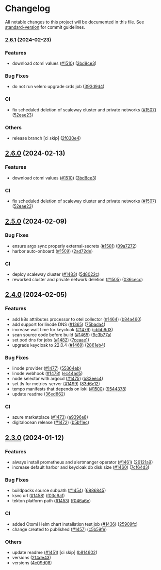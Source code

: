 # Changelog

All notable changes to this project will be documented in this file. See [standard-version](https://github.com/conventional-changelog/standard-version) for commit guidelines.

### [2.6.1](https://github.com/redkubes/otomi-core/compare/v2.5.0...v2.6.1) (2024-02-23)


### Features

* download otomi values ([#1510](https://github.com/redkubes/otomi-core/issues/1510)) ([3bd8ce3](https://github.com/redkubes/otomi-core/commit/3bd8ce3f363808fbfb677300a00d541b200b1c38))


### Bug Fixes

* do not run velero upgrade crds job ([393d9d4](https://github.com/redkubes/otomi-core/commit/393d9d49f0b4cb3811af8d703adc6324f1352de4))


### CI

* fix scheduled deletion of scaleway cluster and private networks ([#1507](https://github.com/redkubes/otomi-core/issues/1507)) ([52eae23](https://github.com/redkubes/otomi-core/commit/52eae23e76198b5aa9dc57a65b4e5456bdf37a30))


### Others

* release branch [ci skip] ([2f030e4](https://github.com/redkubes/otomi-core/commit/2f030e48888c0869cab559ca28c6cf5817d6d4a7))

## [2.6.0](https://github.com/redkubes/otomi-core/compare/v2.5.0...v2.6.0) (2024-02-13)


### Features

* download otomi values ([#1510](https://github.com/redkubes/otomi-core/issues/1510)) ([3bd8ce3](https://github.com/redkubes/otomi-core/commit/3bd8ce3f363808fbfb677300a00d541b200b1c38))


### CI

* fix scheduled deletion of scaleway cluster and private networks ([#1507](https://github.com/redkubes/otomi-core/issues/1507)) ([52eae23](https://github.com/redkubes/otomi-core/commit/52eae23e76198b5aa9dc57a65b4e5456bdf37a30))

## [2.5.0](https://github.com/redkubes/otomi-core/compare/v2.4.0...v2.5.0) (2024-02-09)


### Bug Fixes

* ensure argo sync properly external-secrets ([#1501](https://github.com/redkubes/otomi-core/issues/1501)) ([09a7272](https://github.com/redkubes/otomi-core/commit/09a72727bff671b156c5861938f2d33c93b84f97))
* harbor auto-onboard ([#1509](https://github.com/redkubes/otomi-core/issues/1509)) ([2ad72de](https://github.com/redkubes/otomi-core/commit/2ad72ded34c8ee865c5b8fd5dcec7ce2d266c5ee))


### CI

* deploy scaleway cluster ([#1483](https://github.com/redkubes/otomi-core/issues/1483)) ([5d8022c](https://github.com/redkubes/otomi-core/commit/5d8022cff23ab689f2f0ca192d60f5faed181d63))
* reworked cluster and private network deletion ([#1505](https://github.com/redkubes/otomi-core/issues/1505)) ([036cecc](https://github.com/redkubes/otomi-core/commit/036cecc33064977bd20bafd48d12a662c1eb79a6))

## [2.4.0](https://github.com/redkubes/otomi-core/compare/v2.3.0...v2.4.0) (2024-02-05)


### Features
* add k8s attributes processor to otel collector ([#1464](https://github.com/redkubes/otomi-core/issues/1464)) ([b84a460](https://github.com/redkubes/otomi-core/commit/b84a460b9317a10614589f2e0735d016bab47583))
* add support for linode DNS ([#1365](https://github.com/redkubes/otomi-core/issues/1365)) ([75bada4](https://github.com/redkubes/otomi-core/commit/75bada4b7c9564541bec5fd9c241c804fb17067b))
* increase wait time for keycloak ([#1476](https://github.com/redkubes/otomi-core/issues/1476)) ([cbbb9d3](https://github.com/redkubes/otomi-core/commit/cbbb9d35dbe51b8e2407a8b38e77713195ff2ba2))
* scan source code before build ([#1465](https://github.com/redkubes/otomi-core/issues/1465)) ([9c3b77a](https://github.com/redkubes/otomi-core/commit/9c3b77a3723f44c19e696e780cc2a6913ccc5ab0))
* set pod dns for jobs ([#1482](https://github.com/redkubes/otomi-core/issues/1482)) ([7ceaae1](https://github.com/redkubes/otomi-core/commit/7ceaae192940052c07ee146d4d346aa96433f343))
* upgrade keycloak to 22.0.4 ([#1469](https://github.com/redkubes/otomi-core/issues/1469)) ([2861eb4](https://github.com/redkubes/otomi-core/commit/2861eb463eb6ecf603e39d3a02c62a8b09fe850a))


### Bug Fixes
* linode provider ([#1477](https://github.com/redkubes/otomi-core/issues/1477)) ([55364eb](https://github.com/redkubes/otomi-core/commit/55364eb2f512c7bd17ff188e556f04fe3153b5d3))
* linode webhook ([#1478](https://github.com/redkubes/otomi-core/issues/1478)) ([ec44ad5](https://github.com/redkubes/otomi-core/commit/ec44ad5e08937d1e48326c5c1b0a8976d3804b93))
* node selector with argocd ([#1475](https://github.com/redkubes/otomi-core/issues/1475)) ([b83eec4](https://github.com/redkubes/otomi-core/commit/b83eec453a0ff97f11bb04bfbc45e3de7887ee15))
* set tls for metrics-server ([#1499](https://github.com/redkubes/otomi-core/issues/1499)) ([83d6e12](https://github.com/redkubes/otomi-core/commit/83d6e12c7dd0eb2f7053de511ae8077042c5b2d5))
* tempo manifests that depends on loki ([#1500](https://github.com/redkubes/otomi-core/issues/1500)) ([9544378](https://github.com/redkubes/otomi-core/commit/954437861b6f0d58f870f71a18d5edc4dad99460))
* update readme ([36ed862](https://github.com/redkubes/otomi-core/commit/36ed86285703b5de4f8042276c49c8fda546b0b1))

### CI
* azure marketplace ([#1473](https://github.com/redkubes/otomi-core/issues/1473)) ([a9396a8](https://github.com/redkubes/otomi-core/commit/a9396a80cf5f408f1f4ff8a098d072d89e4cbf7b))
* digitalocean release ([#1472](https://github.com/redkubes/otomi-core/issues/1472)) ([b5bf1ec](https://github.com/redkubes/otomi-core/commit/b5bf1ece26aaa558b2d11192cfe123c73930fc32))

## [2.3.0](https://github.com/redkubes/otomi-core/compare/v2.2.0...v2.3.0) (2024-01-12)


### Features

* always install prometheus and alertmanger operator ([#1461](https://github.com/redkubes/otomi-core/issues/1461)) ([26121a9](https://github.com/redkubes/otomi-core/commit/26121a97fb6605532498e7e7a8f69d67015c5498))
* increase default harbor and keycloak db disk size ([#1460](https://github.com/redkubes/otomi-core/issues/1460)) ([7cf64d3](https://github.com/redkubes/otomi-core/commit/7cf64d34cc19b8585ae63a127d40a842b1abff82))


### Bug Fixes

* buildpacks source subpath ([#1454](https://github.com/redkubes/otomi-core/issues/1454)) ([6886845](https://github.com/redkubes/otomi-core/commit/68868454ab4402636d677122cd3a4fd2bdfd010c))
* ksvc url ([#1458](https://github.com/redkubes/otomi-core/issues/1458)) ([f03c9a1](https://github.com/redkubes/otomi-core/commit/f03c9a1554e833065ada3cce35015634225eca94))
* tekton platform path ([#1453](https://github.com/redkubes/otomi-core/issues/1453)) ([f046a6e](https://github.com/redkubes/otomi-core/commit/f046a6e3204183c965f0fec25ee16405e353f882))


### CI

* added Otomi Helm chart installation test job ([#1436](https://github.com/redkubes/otomi-core/issues/1436)) ([25909fc](https://github.com/redkubes/otomi-core/commit/25909fc4522ec5504ac1633ebf836af6140cf4d9))
* change created to published ([#1457](https://github.com/redkubes/otomi-core/issues/1457)) ([c5b59fe](https://github.com/redkubes/otomi-core/commit/c5b59fea102340e9a2b105b71c3286ed686bd17c))


### Others

* update readme  ([#1451](https://github.com/redkubes/otomi-core/issues/1451)) [ci skip] ([b814602](https://github.com/redkubes/otomi-core/commit/b814602e68168e085e5433bec26197e8acd6ab08))
* versions ([214de43](https://github.com/redkubes/otomi-core/commit/214de434e47dbf71c5b52c055787cfdc7e4212eb))
* versions ([4c09d08](https://github.com/redkubes/otomi-core/commit/4c09d080d9be092eb7c5f93e31ced0a6e9914a9a))
